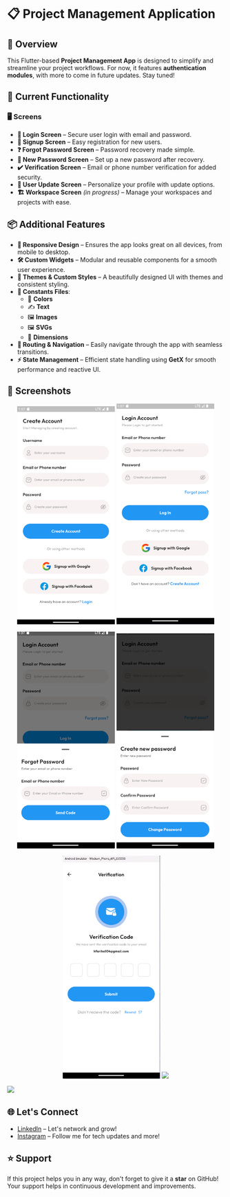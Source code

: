
# 📋 Project Management Application

## 🚀 Overview
This Flutter-based **Project Management App** is designed to simplify and streamline your project workflows. For now, it features **authentication modules**, with more to come in future updates. Stay tuned!

## 🔐 Current Functionality

### 🖥️ Screens
- **🔑 Login Screen** – Secure user login with email and password.
- **📝 Signup Screen** – Easy registration for new users.
- **❓ Forgot Password Screen** – Password recovery made simple.
- **🔄 New Password Screen** – Set up a new password after recovery.
- **✔️ Verification Screen** – Email or phone number verification for added security.
- **👤 User Update Screen** – Personalize your profile with update options.
- **🏗️ Workspace Screen** *(in progress)* – Manage your workspaces and projects with ease.

## 📦 Additional Features
- **📱 Responsive Design** – Ensures the app looks great on all devices, from mobile to desktop.
- **🛠️ Custom Widgets** – Modular and reusable components for a smooth user experience.
- **🎨 Themes & Custom Styles** – A beautifully designed UI with themes and consistent styling.
- **🔧 Constants Files**:
  - 🎨 **Colors**
  - ✍️ **Text**
  - 🖼️ **Images**
  - 🖼️ **SVGs**
  - 📐 **Dimensions**
- **🔄 Routing & Navigation** – Easily navigate through the app with seamless transitions.
- **⚡ State Management** – Efficient state handling using **GetX** for smooth performance and reactive UI.

## 📸 Screenshots

<p align="center">
  <img src="assets/screenshots/screen1.png" width="45%" />
  <img src="assets/screenshots/screen2.png" width="45%" />
</p>

<p align="center">
  <img src="assets/screenshots/screen3.png" width="45%" />
  <img src="assets/screenshots/screen4.png" width="45%" />
</p>

<p align="center">
  <img src="assets/screenshots/screen5.png" width="45%" />
  <img src="assets/screenshots/gif1.mp4" width="70%" />
</p>

<img src="assets/screenshots/gif2.mp4" width="70%" />

## 🌐 Let's Connect
- [LinkedIn](https://www.linkedin.com/in/fareha-hassan-90a7b7221/) – Let's network and grow!
- [Instagram](https://www.instagram.com/farehadev) – Follow me for tech updates and more!

## ⭐ Support
If this project helps you in any way, don't forget to give it a **star** on GitHub! Your support helps in continuous development and improvements.

